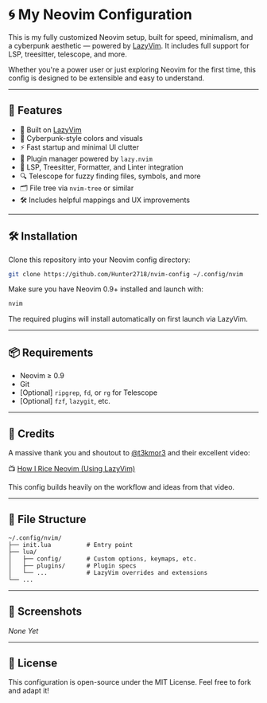 # 🌀 My Neovim Configuration

This is my fully customized Neovim setup, built for speed, minimalism, and a cyberpunk aesthetic — powered by [LazyVim](https://www.lazyvim.org/). It includes full support for LSP, treesitter, telescope, and more.

Whether you're a power user or just exploring Neovim for the first time, this config is designed to be extensible and easy to understand.

---

## 🚀 Features

* 🧠 Built on [LazyVim](https://www.lazyvim.org/)
* 🌈 Cyberpunk-style colors and visuals
* ⚡ Fast startup and minimal UI clutter
* 🧹 Plugin manager powered by `lazy.nvim`
* 🧠 LSP, Treesitter, Formatter, and Linter integration
* 🔍 Telescope for fuzzy finding files, symbols, and more
* 🗂️ File tree via `nvim-tree` or similar
* 🛠️ Includes helpful mappings and UX improvements

---

## 🛠️ Installation

Clone this repository into your Neovim config directory:

```bash
git clone https://github.com/Hunter2718/nvim-config ~/.config/nvim
```

Make sure you have Neovim 0.9+ installed and launch with:

```bash
nvim
```

The required plugins will install automatically on first launch via LazyVim.

---

## 📦 Requirements

* Neovim ≥ 0.9
* Git
* \[Optional] `ripgrep`, `fd`, or `rg` for Telescope
* \[Optional] `fzf`, `lazygit`, etc.

---

## 🧠 Credits

A massive thank you and shoutout to [@t3kmor3](https://www.youtube.com/@t3kmor3) and their excellent video:

📺 [How I Rice Neovim (Using LazyVim)](https://www.youtube.com/watch?v=46z_h4bNzjk)

This config builds heavily on the workflow and ideas from that video.

---

## 📁 File Structure

```
~/.config/nvim/
├── init.lua          # Entry point
├── lua/
│   ├── config/       # Custom options, keymaps, etc.
│   ├── plugins/      # Plugin specs
│   └── ...           # LazyVim overrides and extensions
└── ...
```

---

## 📸 Screenshots

*None Yet*

---

## 📜 License

This configuration is open-source under the MIT License. Feel free to fork and adapt it!
